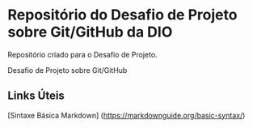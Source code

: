 # Repositório do Desafio de Projeto sobre Git/GitHub da DIO
Repositório criado para o Desafio de Projeto.

Desafio de Projeto sobre Git/GitHub

## Links Úteis
[Sintaxe Básica Markdown] (https://markdownguide.org/basic-syntax/)
